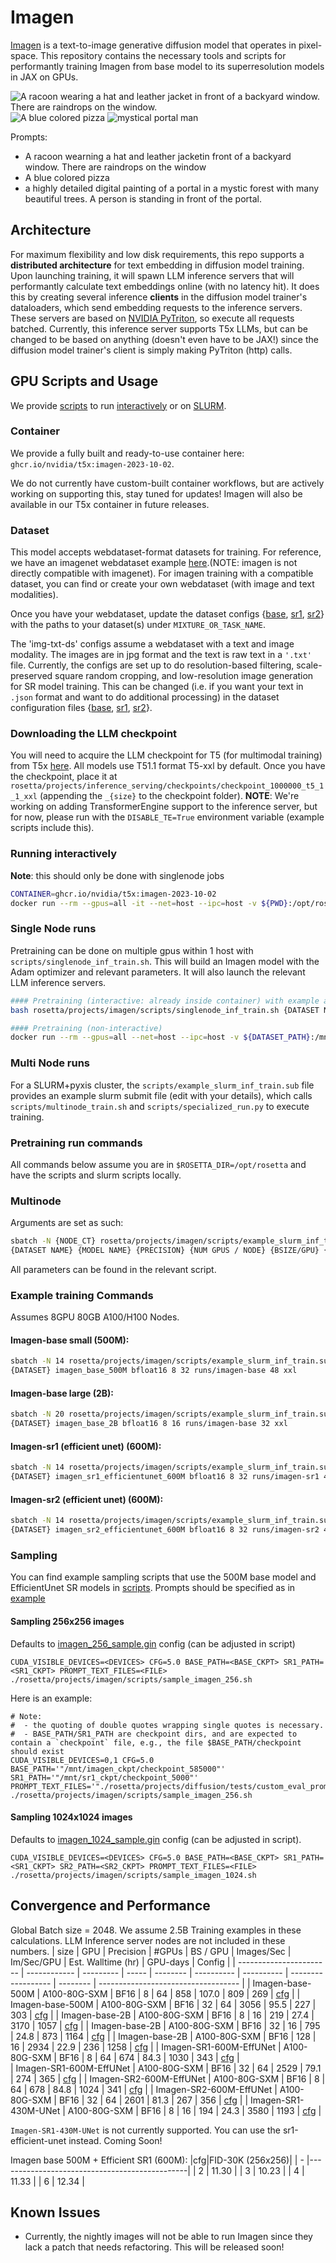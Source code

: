 # Imagen
[Imagen](https://arxiv.org/abs/2205.11487) is a text-to-image generative diffusion model that operates in pixel-space. This repository contains the necessary tools and scripts for performantly training Imagen from base model to its superresolution models in JAX on GPUs.

![A racoon wearing a hat and leather jacket in front of a backyard window. There are raindrops on the window.](assets/A%20raccoon%20wearing%20a%20hat%20and%20black%20leather%20jacket%20is%20behind%20the%20backyard%20window.%20Rain%20droplets%20on%20the%20window_16.png)
![A blue colored pizza](assets/A%20blue%20coloured%20pizza_14.png)
![mystical portal man](assets/a%20highly%20detailed%20digital%20painting%20of%20a%20portal%20in%20a%20mystic%20forest%20with%20many%20beautiful%20trees.%20A%20person%20is%20standing%20in%20front%20of%20the%20portal_20.png)

Prompts:
- A racoon wearning a hat and leather jacketin front of a backyard window. There are raindrops on the window
- A blue colored pizza
- a highly detailed digital painting of a portal in a mystic forest with many beautiful trees. A person is standing in front of the portal.

## Architecture
For maximum flexibility and low disk requirements, this repo supports a **distributed architecture** for text embedding in diffusion model training. Upon launching training, it will spawn LLM inference servers that will performantly calculate text embeddings online (with no latency hit). It does this by creating several inference **clients** in the diffusion model trainer's dataloaders, which send embedding requests to the inference servers. These servers are based on [NVIDIA PyTriton](https://github.com/triton-inference-server/pytriton), so execute all requests batched. Currently, this inference server supports T5x LLMs, but can be changed to be based on anything (doesn't even have to be JAX!) since the diffusion model trainer's client is simply making PyTriton (http) calls.

## GPU Scripts and Usage
We provide [scripts](scripts) to run [interactively](scripts/singlenode_inf_train.sh) or on [SLURM](scripts/example_slurm_inf_train.sub).

### Container
We provide a fully built and ready-to-use container here: `ghcr.io/nvidia/t5x:imagen-2023-10-02`.

We do not currently have custom-built container workflows, but are actively working on supporting this, stay tuned for updates!
Imagen will also be available in our T5x container in future releases.

### Dataset
This model accepts webdataset-format datasets for training. For reference, we have an imagenet webdataset example [here](https://github.com/NVIDIA/JAX-Toolbox/tree/main/rosetta/rosetta/projects/vit#downloading-the-dataset).(NOTE: imagen is not directly compatible with imagenet). For imagen training with a compatible dataset, you can find or create your own webdataset (with image and text modalities).

Once you have your webdataset, update the dataset configs {[base](configs/img-txt-ds-base.gin), [sr1](configs/img-txt-ds-sr1.gin), [sr2](configs/img-txt-ds-sr2.gin)} with the paths to your dataset(s) under ```MIXTURE_OR_TASK_NAME```.


The 'img-txt-ds' configs assume a webdataset with a text and image modality. The images are in jpg format and the text is raw text in a ```'.txt'``` file. Currently, the configs are set up to do resolution-based filtering, scale-preserved square random cropping, and low-resolution image generation for SR model training. This can be changed (i.e. if you want your text in ```.json``` format and want to do additional processing) in the dataset configuration files {[base](configs/img-txt-ds-base.gin), [sr1](configs/img-txt-ds-sr1.gin), [sr2](configs/img-txt-ds-sr2.gin)}. 

### Downloading the LLM checkpoint
You will need to acquire the LLM checkpoint for T5 (for multimodal training) from T5x [here](https://t5x.readthedocs.io/en/latest/models.html#t5-1-1-checkpoints). All models use T51.1 format T5-xxl by default. Once you have the checkpoint, place it at ```rosetta/projects/inference_serving/checkpoints/checkpoint_1000000_t5_1_1_xxl``` (appending the ```_{size}``` to the checkpoint folder). **NOTE**: We're working on adding TransformerEngine support to the inference server, but for now, please run with the ```DISABLE_TE=True``` environment variable (example scripts include this).

### Running interactively
**Note**: this should only be done with singlenode jobs

```bash
CONTAINER=ghcr.io/nvidia/t5x:imagen-2023-10-02
docker run --rm --gpus=all -it --net=host --ipc=host -v ${PWD}:/opt/rosetta -v ${DATASET_PATH}:/mnt/datasets --privileged $CONTAINER bash
```

### Single Node runs
Pretraining can be done on multiple gpus within 1 host with `scripts/singlenode_inf_train.sh`. This will build an Imagen model with the Adam optimizer and relevant parameters. It will also launch the relevant LLM inference servers.

```bash
#### Pretraining (interactive: already inside container) with example args
bash rosetta/projects/imagen/scripts/singlenode_inf_train.sh {DATASET NAME} {MODEL NAME} {PRECISION} {NUM GPUS} {BSIZE/GPU} {LOGDIR} {MODEL DIR} {NUM LLM INFERENCE GPUS} {INFERENCE SERVER LLM SIZE}

#### Pretraining (non-interactive)
docker run --rm --gpus=all --net=host --ipc=host -v ${DATASET_PATH}:/mnt/datasets $CONTAINER bash rosetta/projects/imagen/scripts/singlenode_inf_train.sh {args from above}
```

### Multi Node runs
For a SLURM+pyxis cluster, the `scripts/example_slurm_inf_train.sub` file provides an example slurm submit file (edit with your details), which calls `scripts/multinode_train.sh` and `scripts/specialized_run.py` to execute training.

### Pretraining run commands
All commands below assume you are in `$ROSETTA_DIR=/opt/rosetta` and have the scripts and slurm scripts locally.

### Multinode
Arguments are set as such:
```sh
sbatch -N {NODE_CT} rosetta/projects/imagen/scripts/example_slurm_inf_train.sub \
{DATASET NAME} {MODEL NAME} {PRECISION} {NUM GPUS / NODE} {BSIZE/GPU} {MODEL DIR} {NUM LLM INFERENCE GPUS} {INFERENCE SERVER LLM SIZE}
```

All parameters can be found in the relevant script.

### Example training Commands
Assumes 8GPU 80GB A100/H100 Nodes.

#### Imagen-base small (500M):
```sh
sbatch -N 14 rosetta/projects/imagen/scripts/example_slurm_inf_train.sub \
{DATASET} imagen_base_500M bfloat16 8 32 runs/imagen-base 48 xxl
```

#### Imagen-base large (2B):
```sh
sbatch -N 20 rosetta/projects/imagen/scripts/example_slurm_inf_train.sub \
{DATASET} imagen_base_2B bfloat16 8 16 runs/imagen-base 32 xxl
```

#### Imagen-sr1 (efficient unet) (600M):
```sh
sbatch -N 14 rosetta/projects/imagen/scripts/example_slurm_inf_train.sub \
{DATASET} imagen_sr1_efficientunet_600M bfloat16 8 32 runs/imagen-sr1 48 xxl
```

#### Imagen-sr2 (efficient unet) (600M):
```sh
sbatch -N 14 rosetta/projects/imagen/scripts/example_slurm_inf_train.sub \
{DATASET} imagen_sr2_efficientunet_600M bfloat16 8 32 runs/imagen-sr2 48 xxl
```


### Sampling
You can find example sampling scripts that use the 500M base model and EfficientUnet SR models in [scripts](scripts). Prompts should be specified as in [example](../diffusion/tests/custom_eval_prompts/custom_eval_prompts.txt)

#### Sampling 256x256 images
Defaults to [imagen_256_sample.gin](configs/imagen_256_sample.gin) config (can be adjusted in script)
```
CUDA_VISIBLE_DEVICES=<DEVICES> CFG=5.0 BASE_PATH=<BASE_CKPT> SR1_PATH=<SR1_CKPT> PROMPT_TEXT_FILES=<FILE> ./rosetta/projects/imagen/scripts/sample_imagen_256.sh 
```

Here is an example:
```
# Note:
#  - the quoting of double quotes wrapping single quotes is necessary.
#  - BASE_PATH/SR1_PATH are checkpoint dirs, and are expected to contain a `checkpoint` file, e.g., the file $BASE_PATH/checkpoint should exist
CUDA_VISIBLE_DEVICES=0,1 CFG=5.0 BASE_PATH='"/mnt/imagen_ckpt/checkpoint_585000"' SR1_PATH='"/mnt/sr1_ckpt/checkpoint_5000"' PROMPT_TEXT_FILES='"./rosetta/projects/diffusion/tests/custom_eval_prompts/custom_eval_prompts.txt"' ./rosetta/projects/imagen/scripts/sample_imagen_256.sh
```

#### Sampling 1024x1024 images
Defaults to [imagen_1024_sample.gin](configs/imagen_1024_sample.gin) config (can be adjusted in script).
```
CUDA_VISIBLE_DEVICES=<DEVICES> CFG=5.0 BASE_PATH=<BASE_CKPT> SR1_PATH=<SR1_CKPT> SR2_PATH=<SR2_CKPT> PROMPT_TEXT_FILES=<FILE> ./rosetta/projects/imagen/scripts/sample_imagen_1024.sh 
```


## Convergence and Performance
Global Batch size = 2048. We assume 2.5B Training examples in these calculations. LLM Inference server nodes are not included in these numbers.
| size                    | GPU          | Precision | #GPUs | BS / GPU | Images/Sec | Im/Sec/GPU | Est. Walltime (hr) | GPU-days | Config                              | 
| ----------------------- | ------------ | --------- | ----- | -------- | ---------- | ---------- | ------------------ | -------- | ----------------------------------- |
| Imagen-base-500M        | A100-80G-SXM | BF16      | 8     | 64       | 858        | 107.0      | 809                | 269      | [cfg](configs/imagen_base_500M.gin) |
| Imagen-base-500M        | A100-80G-SXM | BF16      | 32    | 64       | 3056       | 95.5       | 227                | 303      | [cfg](configs/imagen_base_500M.gin) |
| Imagen-base-2B          | A100-80G-SXM | BF16      | 8     | 16       | 219        | 27.4       | 3170               | 1057     | [cfg](configs/imagen_base_2B.gin)   |
| Imagen-base-2B          | A100-80G-SXM | BF16      | 32    | 16       | 795        | 24.8       | 873                | 1164     | [cfg](configs/imagen_base_2B.gin)   |
| Imagen-base-2B          | A100-80G-SXM | BF16      | 128   | 16       | 2934       | 22.9       | 236                | 1258     | [cfg](configs/imagen_base_2B.gin)   |
| Imagen-SR1-600M-EffUNet | A100-80G-SXM | BF16      | 8     | 64       | 674        | 84.3       | 1030               | 343      | [cfg](configs/imagen_sr1_efficientunet_600M.gin) |   
| Imagen-SR1-600M-EffUNet | A100-80G-SXM | BF16      | 32    | 64       | 2529       | 79.1       | 274                | 365      | [cfg](configs/imagen_sr1_efficientunet_600M.gin) |
| Imagen-SR2-600M-EffUNet | A100-80G-SXM | BF16      | 8     | 64       | 678        | 84.8       | 1024               | 341      | [cfg](configs/imagen_sr2_efficientunet_600M.gin) |
| Imagen-SR2-600M-EffUNet | A100-80G-SXM | BF16      | 32    | 64       | 2601       | 81.3       | 267                | 356      | [cfg](configs/imagen_sr2_efficientunet_600M.gin) |
| Imagen-SR1-430M-UNet    | A100-80G-SXM | BF16      | 8     | 16       | 194        | 24.3       | 3580               | 1193     | [cfg](configs/imagen_sr1_unet_430M.gin) |

`Imagen-SR1-430M-UNet` is not currently supported. You can use the sr1-efficient-unet instead. Coming Soon!


Imagen base 500M + Efficient SR1 (600M):
|cfg|FID-30K (256x256)|
| - |-----------------------------------------------|
| 2 | 11.30 |
| 3 | 10.23 |
| 4 | 11.33 |
| 6 | 12.34 |

## Known Issues
* Currently, the nightly images will not be able to run Imagen since they lack a patch that needs refactoring. This will be released soon!
